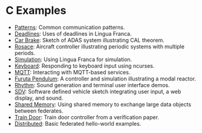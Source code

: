 # C Examples
* [Patterns](src/patterns/README.md): Common communication patterns.
* [Deadlines](src/deadlines/README.md): Uses of deadlines in Lingua Franca.
* [Car Brake](src/car-brake/README.md): Sketch of ADAS system illustrating CAL theorem.
* [Rosace](src/rosace/README.md): Aircraft controller illustrating periodic systems with multiple periods.
* [Simulation](src/simulation/README.md): Using Lingua Franca for simulation.
* [Keyboard](src/keyboard/README.md): Responding to keyboard input using ncurses.
* [MQTT](src/mqtt/README.md): Interacting with MQTT-based services.
* [Furuta Pendulum](src/modal_models/FurutaPendulum/README.md): A controller and simulation illustrating a modal reactor.
* [Rhythm](src/rhythm/README.md): Sound generation and terminal user interface demos.
* [SDV](src/sdv/README.md): Software defined vehicle sketch integrating user input, a web display, and sound.
* [Shared Memory](src/shared-memory/README.md): Using shared memory to exchange large data objects between federates. 
* [Train Door](src/train-door/README.md): Train door controller from a verification paper.
* [Distributed](src/distributed/README.md): Basic federated hello-world examples.